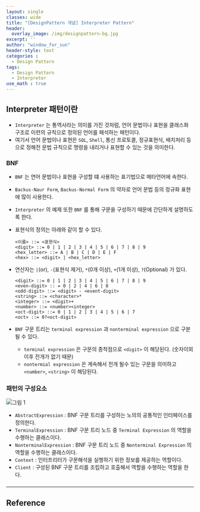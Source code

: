 ```yaml
--- 
layout: single
classes: wide
title: "[DesignPattern 개념] Interpreter Pattern"
header:
  overlay_image: /img/designpattern-bg.jpg
excerpt: ''
author: "window_for_sun"
header-style: text
categories :
  - Design Pattern
tags:
  - Design Pattern
  - Interpreter
use_math : true
---  
```


## Interpreter 패턴이란
- `Interpreter` 는 통역사라는 의미를 가진 것처럼, 언어 문법이나 표현을 클래스화 구조로 이련의 규칙으로 정의된 언어를 패석하는 패턴이다.
- 여기서 언어 문법이나 표현은 `SQL`, `Shell`, 통신 프로토콜, 정규표현식, 배치처리 등으로 정해전 문법 규칙으로 명령을 내리거나 표현할 수 있는 것을 의미한다.

### BNF
- `BNF` 는 연어 문법이나 표현을 구성할 떄 사용하는 표기법으로 메타언어에 속한다.
- `Backus-Naur Form`, `Backus-Normal Form` 의 약자로 언어 문법 등의 정규화 표현에 많이 사용한다.
- `Interpreter` 의 예제 또한 `BNF` 를 통해 구문을 구성하기 때문에 간단하게 설명하도록 한다.
- 표현식의 정의는 아래와 같이 할 수 있다.

	```
	<이름> ::= <표현식>
	<digit> ::= 0 | 1 | 2 | 3 | 4 | 5 | 6 | 7 | 8 | 9
    <hex_letter> ::= A | B | C | D | E | F
    <hex> ::= <digit> | <hex_letter>
	```  
	
- 연산자는 `|`(or), `-`(표현식 제거), `*`(0개 이상), `+`(1개 이상), `?`(Optional) 가 있다.

	```
	<digit> ::= 0 | 1 | 2 | 3 | 4 | 5 | 6 | 7 | 8 | 9
	<even-digit> :: = 0 | 2 | 4 | 6 | 8 
	<odd-digit> ::= <digit> - <event-digit>
	<string> ::= <character>*
	<integer> ::= <digit>+
	<number> ::= <number><integer>
	<oct-digit> ::= 0 | 1 | 2 | 3 | 4 | 5 | 6 | 7
    <oct> ::= 0?<oct-digit>
	```   
	
- `BNF` 구문 트리는 `terminal expression` 과 `nonterminal expression` 으로 구분될 수 있다.
	- `terminal expression` 은 구문의 종착점으로 `<digit>` 이 해당된다. (숫자이외 이후 전개가 없기 때문)
	- `nontermial expression` 은 계속해서 전개 될수 있는 구문을 의미하고 `<number>`, `<string>` 이 해당된다.

### 패턴의 구성요소

![그림 1]({{site.baseurl}}/img/designpattern/2/concept_interpreter_1.png)

- `AbstractExpression` : BNF 구문 트리를 구성하는 노의의 공통적인 인터페이스를 정의한다.
- `TerminalExpression` : BNF 구문 트리 노드 중 `Terminal Expression` 의 역할을 수행하는 클래스이다.
- `NonterminalExpression` : BNF 구문 트리 노드 중 `Nonterminal Expression` 의 역할을 수행하는 클래스이다.
- `Context` : 인터프리터가 구문해석을 실행하기 위한 정보를 제공하는 역할이다.
- `Client` : 구성된 BNF 구문 트리를 조립하고 호출해서 역할을 수행하는 역할을 한다.

### 

---
## Reference

	